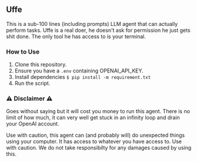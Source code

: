 ## Uffe

This is a sub-100 lines (including prompts) LLM agent that can actually perform 
tasks. Uffe is a real doer, he doesn't ask for permission he just gets shit 
done. The only tool he has access to is your terminal.

### How to Use

1. Clone this repository.
2. Ensure you have a `.env` containing OPENAI_API_KEY.
3. Install dependencies `$ pip install -m requirement.txt` 
4. Run the script.

### ⚠️ Disclaimer ⚠️

Goes without saying but it will cost you money to run this agent. There is no 
limit of how much, it can very well get stuck in an infinity loop and drain 
your OpenAI account. 

Use with caution, this agent can (and probably will) do unexpected things using 
your computer. It has access to whatever you have access to. Use with caution.
We do not take responsibilty for any damages caused by using this.
